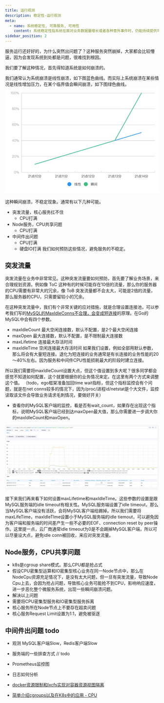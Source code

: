 ```yaml
---
title: 运行观测
description: 稳定性-运行观测
meta:
  - name: 系统稳定性, 可靠服务, 可用性 
    content: 系统稳定性指系统在面对业务数据量增长或者各种意外事件时，仍能持续提供可靠服务的能力
sidebar_position: 2
---
```

服务运行还好好的，为什么突然出问题了？这种服务突然崩掉，大家都会比较懵逼，因为会发现系统到处都是问题，很难找到根因。

我们要了解这种情况，首先得知道系统是如何崩溃的。

我们通常认为系统崩溃是线性崩溃，如下图蓝色曲线。而实际上系统崩溃在某些情况是线性增加压力，在某个临界值会瞬间崩溃，如下图绿色曲线。
![img.png](../../image/sla/2_monitor_1.png)

这种瞬间崩溃，不稳定现象。通常有以下几种可能。

* 突发流量，核心服务扛不住
    * CPU打满
* Node服务，CPU共享问题
    * CPU打满
* 中间件出问题
    * CPU打满
    * 硬盘IO打满
      我们如何预防这些情况，避免服务的不稳定。

## 突发流量

突发流量在业务中非常常见。这种突发流量要如何预防，首先要了解业务场景，来合理规划资源。例如像 ToC 这种有的时候可能存在10倍的流量，那么你的服务器的CPU需要有非常大的冗余，像 ToB 突发流量都不会太大，可能是2倍的流量，那么服务器的CPU，只需要留较小的冗余。

在这种突发流量中，我们有个非常关键的应对措施，就是合理设置连接池，可以参考我们写的[MySQL的MaxIdleConns不合理，会变成短连接](https://mp.weixin.qq.com/s/zxlgnFkcEwaSDx5uJZO8Ig)的原理。在Go的MySQL中会有四个参数。

* maxIdleCount 最大空闲连接数，默认不配置，是2个最大空闲连接
* maxOpen 最大连接数，默认不配置，是不限制最大连接数
* maxLifetime 连接最大存活时间
* maxIdleTime 空闲连接最大存活时间
  如果我们设置，例如全部用默认参数，那么将会有大量短连接。退化为短连接的业务通常是有长连接的业务性能的20～40%左右。因为服务和中间件CPU性能损耗最大的阶段时建立连接。

所以我们需要将maxIdleCount设置大点，但这个值设置到多大呢？很多同学都会感觉不知道如何配置，这个就要根据你的业务情况来定。在这里有两个方式来调整这个值。
（todo，ego框架准备加回time wait指标，但这个指标监控会有个问题，就是在net conns较多的情况下，因为/proc/进程id/netstat是个大文件，监控读取该文件会导致业务请求毛刺情况，要做好开关）
* 查看你的MySQL客户端的监控，看是否有wait_count，如果存在出现这个指标，说明MySQL客户端已经到达maxOpen最大值，那么你需要进一步调大你的maxIdleCount和maxOpen。

![img.png](../../image/sla/2_monitor_2.png)

接下来我们再来看下如何设置maxLifetime和maxIdleTime。这些参数的设置是跟MySQL服务端的idle timeout有相关性。MySQL服务端设置了idle timeout，那么当MySQL客户端没有活跃，会将MySQL客户端给踢掉。所以我们需要将maxLifeTime，maxIdleTIme设置小于MySQL服务端的idle tiemout，可以避免因为客户端和服务端的时间差产生一些不必要的EOF、connection reset by peer操作。这里提一点，云厂商通常idle timeout为0是不会踢掉MySQL客户端，所以可以尽量设大点，避免idle conn被回收，来应对突发流量。

## Node服务，CPU共享问题
* k8s是cgroup share模式。那么CPU都是抢占式
* 假设CPU密集型运算和IO密集型核心业务在同一Node节点中，那么在NodeCpu资源充足情况下，是没有太大问题，但一旦有突发流量，导致Node Cpu上去，会因为抢占问题，导致核心业务可能抢不到CPU，影响响应速度，进一步恶化整个微服务系统，出现一些瞬间崩溃问题。
* 解决以上问题
* 需要将CPU密集型服务和IO密集型服务拆离
* 核心服务所在Node节点上不要存在超卖问题
* 核心服务Request Limit设置为1:1，避免被驱逐

## 中间件出问题 todo

* 观测 MySQL客户端Slow，Redis客户端Slow
* 服务端的一些排查方式
  // todo

* Prometheus监控图
* 日志如何分析



* [docker资源限制和lxcfs实现对容器资源视图隔离](https://cloud.tencent.com/developer/article/2368982?areaId=106001)
* [简单介绍cgroups以及在K8s中的应用 - CPU](https://cloud.tencent.com/developer/article/2314652)

